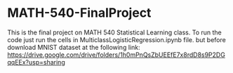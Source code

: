 # MATH-540-FinalProject
This is the final project on MATH 540 Statistical Learning class. To run the code just run the cells in MulticlassLogisticRegression.ipynb file. but before download MNIST dataset at the following link: https://drive.google.com/drive/folders/1h0mPnQsZbUEEfE7x8rdD8s9P2DGqqEEx?usp=sharing
